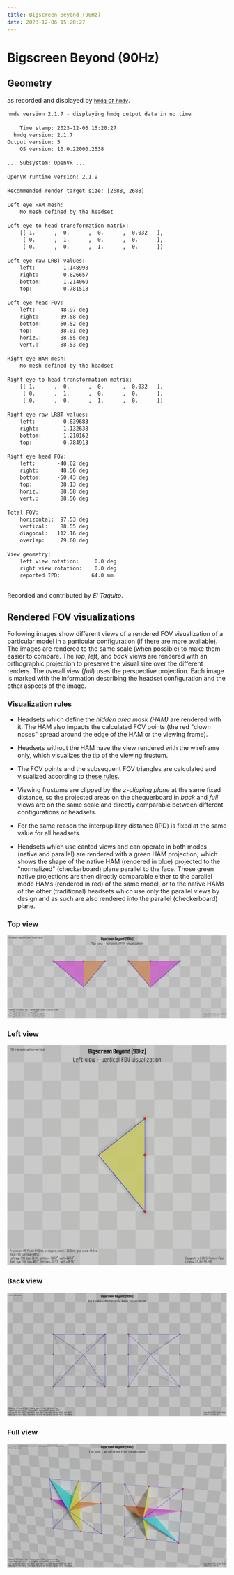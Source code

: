 ```yaml
---
title: Bigscreen Beyond (90Hz)
date: 2023-12-06 15:20:27
---
```

# Bigscreen Beyond (90Hz)

## Geometry

as recorded and displayed by [`hmdq` or `hmdv`](https://github.com/risa2000/hmdq).
```
hmdv version 2.1.7 - displaying hmdq output data in no time

    Time stamp: 2023-12-06 15:20:27
  hmdq version: 2.1.7
Output version: 5
    OS version: 10.0.22000.2538

... Subsystem: OpenVR ...

OpenVR runtime version: 2.1.9

Recommended render target size: [2688, 2688]

Left eye HAM mesh:
    No mesh defined by the headset

Left eye to head transformation matrix:
    [[ 1.      ,  0.      ,  0.      , -0.032   ],
     [ 0.      ,  1.      ,  0.      ,  0.      ],
     [ 0.      ,  0.      ,  1.      ,  0.      ]]

Left eye raw LRBT values:
    left:        -1.148998
    right:        0.826657
    bottom:      -1.214069
    top:          0.781518

Left eye head FOV:
    left:       -48.97 deg
    right:       39.58 deg
    bottom:     -50.52 deg
    top:         38.01 deg
    horiz.:      88.55 deg
    vert.:       88.53 deg

Right eye HAM mesh:
    No mesh defined by the headset

Right eye to head transformation matrix:
    [[ 1.      ,  0.      ,  0.      ,  0.032   ],
     [ 0.      ,  1.      ,  0.      ,  0.      ],
     [ 0.      ,  0.      ,  1.      ,  0.      ]]

Right eye raw LRBT values:
    left:        -0.839683
    right:        1.132638
    bottom:      -1.210162
    top:          0.784913

Right eye head FOV:
    left:       -40.02 deg
    right:       48.56 deg
    bottom:     -50.43 deg
    top:         38.13 deg
    horiz.:      88.58 deg
    vert.:       88.56 deg

Total FOV:
    horizontal:  97.53 deg
    vertical:    88.55 deg
    diagonal:   112.16 deg
    overlap:     79.60 deg

View geometry:
    left view rotation:     0.0 deg
    right view rotation:    0.0 deg
    reported IPD:          64.0 mm


```
Recorded and contributed by _El Taquito_.

## Rendered FOV visualizations

Following images show different views of a rendered FOV visualization of a
particular model in a particular configuration (if there are more available).
The images are rendered to the same scale (when possible) to make them easier
to compare. The _top_, _left_, and _back_ views are rendered with an
orthographic projection to preserve the visual size over the different renders.
The overall view (_full_) uses the perspective projection. Each image is marked
with the information describing the headset configuration and the other aspects
of the image.

### Visualization rules

* Headsets which define the _hidden area mask (HAM)_ are rendered with it. The
  HAM also impacts the calculated FOV points (the red "clown noses" spread
  around the edge of the HAM or the viewing frame).

* Headsets without the HAM have the view rendered with the wireframe only, which
  visualizes the tip of the viewing frustum.

* The FOV points and the subsequent FOV triangles are calculated and visualized
  according to [these
  rules](https://risa2000.github.io/vrdocs/docs/hmd_fov_calculation).

* Viewing frustums are clipped by the _z-clipping plane_ at the same fixed
  distance, so the projected areas on the chequerboard in _back_ and _full_
  views are on the same scale and directly comparable between different
  configurations or headsets.

* For the same reason the interpupillary distance (IPD) is fixed at the same
  value for all headsets.

* Headsets which use canted views and can operate in both modes (native and
  parallel) are rendered with a green HAM projection, which shows the shape of
  the native HAM (rendered in blue) projected to the "normalized"
  (checkerboard) plane parallel to the face. Those green native projections are
  then directly comparable either to the parallel mode HAMs (rendered in red)
  of the same model, or to the native HAMs of the other (traditional) headsets
  which use only the parallel views by design and as such are also rendered
  into the parallel (checkerboard) plane.

### Top view
[![Bigscreen Beyond (90Hz) - top view](../images/Beyond_Native_R90_top.dmx.png)](../images/Beyond_Native_R90_top.dmx.png)

### Left view
[![Bigscreen Beyond (90Hz) - left view](../images/Beyond_Native_R90_left.dmx.png)](../images/Beyond_Native_R90_left.dmx.png)

### Back view
[![Bigscreen Beyond (90Hz) - back view](../images/Beyond_Native_R90_back.dmx.png)](../images/Beyond_Native_R90_back.dmx.png)

### Full view
[![Bigscreen Beyond (90Hz) - full view](../images/Beyond_Native_R90_over.dmx.png)](../images/Beyond_Native_R90_over.dmx.png)

